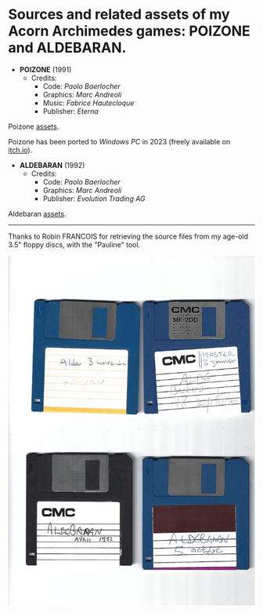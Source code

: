 # Sources and related assets of my Acorn Archimedes games: POIZONE and ALDEBARAN.

- **POIZONE** (1991)
  - Credits:
    - Code: _Paolo Baerlocher_
    - Graphics: _Marc Andreoli_
    - Music: _Fabrice Hautecloque_
    - Publisher: _Eterna_

Poizone [assets](/assets/poizone/README.md).

Poizone has been ported to _Windows PC_ in 2023 (freely available on [itch.io](https://poizone.itch.io/poizone)).

- **ALDEBARAN** (1992)
  - Credits:
    - Code: _Paolo Baerlocher_
    - Graphics: _Marc Andreoli_
    - Publisher: _Evolution Trading AG_

Aldebaran [assets](/assets/aldebaran/README.md).

---

Thanks to Robin FRANCOIS for retrieving the source files from my age-old 3.5" floppy discs, with the "Pauline" tool.

![Disks](/assets/disks.jpg)
